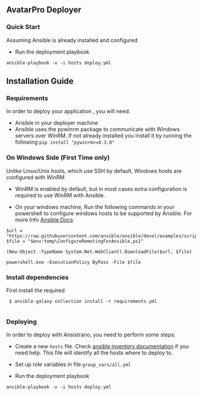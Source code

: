 ## AvatarPro Deployer



### Quick Start

Assuming Ansible is already installed and configured
* Run the deployment playbook

```ansible-playbook -v -i hosts deploy.yml```


## Installation Guide

### Requirements


In order to deploy your application , you will need:

* Ansible in your deployer machine
* Ansible uses the pywinrm package to communicate with Windows servers over WinRM. If not already installed you install it by running the following 
``` pip install "pywinrm>=0.3.0" ```

### On Windows Side (First Time only) 

Unlike Linux/Unix hosts, which use SSH by default, Windows hosts are configured with WinRM

* WinRM is enabled by default, but in most cases extra configuration is required to use WinRM with Ansible. 

* On your windows machine, Run the following commands in your powershell to configure windows hosts to be supported by Ansible.  For more Info [Ansible Docs](https://docs.ansible.com/ansible/latest/user_guide/windows_setup.html#winrm-setup)


``` 
$url = "https://raw.githubusercontent.com/ansible/ansible/devel/examples/scripts/ConfigureRemotingForAnsible.ps1"
$file = "$env:temp\ConfigureRemotingForAnsible.ps1"

(New-Object -TypeName System.Net.WebClient).DownloadFile($url, $file)

powershell.exe -ExecutionPolicy ByPass -File $file
```

### Install dependencies

First install the required

```
 $ ansible-galaxy collection install -r requirements.yml
 
 ```

### Deploying


In order to deploy with Ansistrano, you need to perform some steps:

* Create a new `hosts` file. Check [ansible inventory documentation](http://docs.ansible.com/intro_inventory.html) if you need help. This file will identify all the hosts where to deploy to. 
* Set up role variables in file `group_vars/all.yml`

* Run the deployment playbook

```ansible-playbook -v -i hosts deploy.yml```
